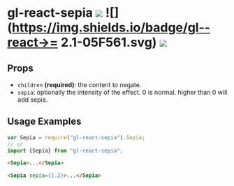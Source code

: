 # gl-react-sepia ![](https://img.shields.io/npm/v/gl-react-sepia.svg) ![](https://img.shields.io/badge/gl--react->= 2.1-05F561.svg) ![](https://img.shields.io/badge/gl--react-dom%20%7C%20native-f90.svg)

## Props

- `children` **(required)**: the content to negate.
- `sepia`: optionally the intensity of the effect. 0 is normal. higher than 0 will add sepia.

## Usage Examples

```js
var Sepia = require("gl-react-sepia").Sepia;
// or
import {Sepia} from "gl-react-sepia";
```

```html
<Sepia>...</Sepia>
```

```html
<Sepia sepia={1.2}>...</Sepia>
```
